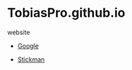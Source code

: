 # TobiasPro.github.io
website

- [Google](https://www.google.com)

- [Stickman](https://editor.p5js.org/TobiasPro/sketches/JxeehHrCh)


